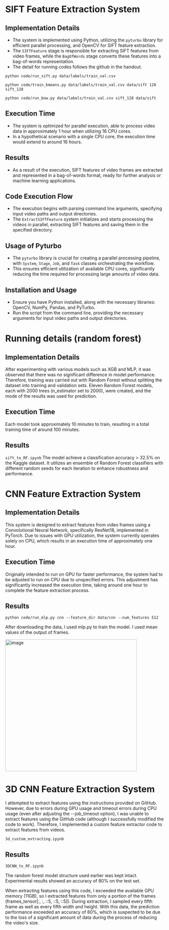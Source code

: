 # SIFT Feature Extraction System

## Implementation Details
- The system is implemented using Python, utilizing the `pyturbo` library for efficient parallel processing, and OpenCV for SIFT feature extraction.
- The `SIFTFeature` stage is responsible for extracting SIFT features from video frames, while the `BagOfWords` stage converts these features into a bag-of-words representation.
- The detail for running codes follows the github in the handout.

`python code/run_sift.py data/labels/train_val.csv`

`python code/train_kmeans.py data/labels/train_val.csv data/sift 128 sift_128`

`python code/run_bow.py data/labels/train_val.csv sift_128 data/sift`

## Execution Time
- The system is optimized for parallel execution, able to process video data in approximately 1 hour when utilizing 16 CPU cores.
- In a hypothetical scenario with a single CPU core, the execution time would extend to around 16 hours.

## Results
- As a result of the execution, SIFT features of video frames are extracted and represented in a bag-of-words format, ready for further analysis or machine learning applications.

## Code Execution Flow
- The execution begins with parsing command line arguments, specifying input video paths and output directories.
- The `ExtractSIFTFeature` system initializes and starts processing the videos in parallel, extracting SIFT features and saving them in the specified directory.

## Usage of Pyturbo
- The `pyturbo` library is crucial for creating a parallel processing pipeline, with `System`, `Stage`, `Job`, and `Task` classes orchestrating the workflow.
- This ensures efficient utilization of available CPU cores, significantly reducing the time required for processing large amounts of video data.

## Installation and Usage
- Ensure you have Python installed, along with the necessary libraries: OpenCV, NumPy, Pandas, and PyTurbo.
- Run the script from the command line, providing the necessary arguments for input video paths and output directories.

# Running details (random forest)

## Implementation Details
After experimenting with various models such as XGB and MLP, it was observed that there was no significant difference in model performance. Therefore, training was carried out with Random Forest without splitting the dataset into training and validation sets. Eleven Random Forest models, each with 2000 trees (n_estimator set to 2000), were created, and the mode of the results was used for prediction.

## Execution Time
Each model took approximately 10 minutes to train, resulting in a total training time of around 100 minutes.


## Results

`sift_to_RF.ipynb`
The model achieve a classification accuracy > 32.5% on the Kaggle dataset. It utilizes an ensemble of Random Forest classifiers with different random seeds for each iteration to enhance robustness and performance.

# CNN Feature Extraction System

## Implementation Details
This system is designed to extract features from video frames using a Convolutional Neural Network, specifically ResNet18, implemented in PyTorch. Due to issues with GPU utilization, the system currently operates solely on CPU, which results in an execution time of approximately one hour. 

## Execution Time
Originally intended to run on GPU for faster performance, the system had to be adjusted to run on CPU due to unspecified errors. This adjustment has significantly increased the execution time, taking around one hour to complete the feature extraction process.

## Results

`python code/run_mlp.py cnn --feature_dir data/cnn --num_features 512`

After downloading the data, I used mlp.py to train the model. 
I used mean values of the output of frames. 

<img width="418" alt="image" src="https://github.com/geonyeongchoi/hello/assets/76516262/af618a19-75db-437b-af63-c97240c7f100">


# 3D CNN Feature Extraction System
I attempted to extract features using the instructions provided on GitHub. However, due to errors during GPU usage and timeout errors during CPU usage (even after adjusting the --job_timeout option), I was unable to extract features using the GitHub code (although I successfully modified the code to work). Therefore, I implemented a custom feature extractor code to extract features from videos.

`3d_custom_extracting.ipynb`

## Results

`3DCNN_to_RF.ipynb`

The random forest model structure used earlier was kept intact. Experimental results showed an accuracy of 80% on the test set.

When extracting features using this code, I exceeded the available GPU memory (11GB), so I extracted features from only a portion of the frames (frames_tensor[:, :, ::5, ::5, ::5]). During extraction, I sampled every fifth frame as well as every fifth width and height. With this data, the prediction performance exceeded an accuracy of 80%, which is suspected to be due to the loss of a significant amount of data during the process of reducing the video's size.
